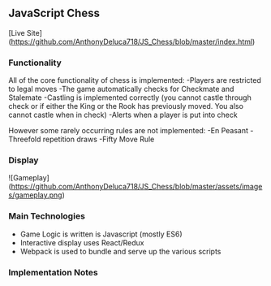 ## JavaScript Chess

[Live Site]
(https://github.com/AnthonyDeluca718/JS_Chess/blob/master/index.html)

### Functionality

All of the core functionality of chess is implemented:
-Players are restricted to legal moves
-The game automatically checks for Checkmate and Stalemate
-Castling is implemented correctly (you cannot castle through check or if either the King or the Rook has previously moved. You also cannot castle when in check)
-Alerts when a player is put into check

However some rarely occurring rules are not implemented:
-En Peasant
-Threefold repetition draws
-Fifty Move Rule

### Display

![Gameplay] (https://github.com/AnthonyDeluca718/JS_Chess/blob/master/assets/images/gameplay.png)

### Main Technologies

- Game Logic is written is Javascript (mostly ES6)
- Interactive display uses React/Redux
- Webpack is used to bundle and serve up the various scripts

### Implementation Notes
